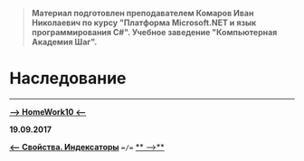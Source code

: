 > **Материал подготовлен преподавателем Комаров Иван Николаевич по курсу "Платформа Microsoft.NET и язык программирования С#". Учебное заведение "Компьютерная Академия Шаг".**

Наследование
===









***

[**-->     HomeWork10     <--**]()

**19.09.2017**

[**<-- Свойства. Индексаторы**](https://github.com/SuvStreet/IT_Step_C_Sharp/tree/master/ClassWork/Day9#Свойства-Индексаторы) `=/=` [** -->**]()
